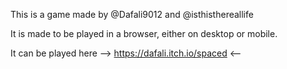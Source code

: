 This is a game made by @Dafali9012 and @isthisthereallife

It is made to be played in a browser, either on desktop or mobile.

It can be played here --> https://dafali.itch.io/spaced <--
